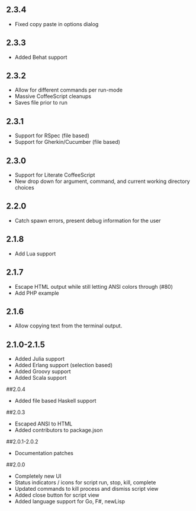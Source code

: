 ## 2.3.4
* Fixed copy paste in options dialog

## 2.3.3
* Added Behat support

## 2.3.2
* Allow for different commands per run-mode
* Massive CoffeeScript cleanups
* Saves file prior to run

## 2.3.1
* Support for RSpec (file based)
* Support for Gherkin/Cucumber (file based)

## 2.3.0
* Support for Literate CoffeeScript
* New drop down for argument, command, and current working directory choices

## 2.2.0
* Catch spawn errors, present debug information for the user

## 2.1.8
* Add Lua support

## 2.1.7
* Escape HTML output while still letting ANSI colors through (#80)
* Add PHP example

## 2.1.6
* Allow copying text from the terminal output.

## 2.1.0-2.1.5
* Added Julia support
* Added Erlang support (selection based)
* Added Groovy support
* Added Scala support

##2.0.4
* Added file based Haskell support

##2.0.3
* Escaped ANSI to HTML
* Added contributors to package.json

##2.0.1-2.0.2
* Documentation patches

##2.0.0
- Completely new UI
- Status indicators / icons for script run, stop, kill, complete
- Updated commands to kill process and dismiss script view
- Added close button for script view
- Added language support for Go, F#, newLisp
